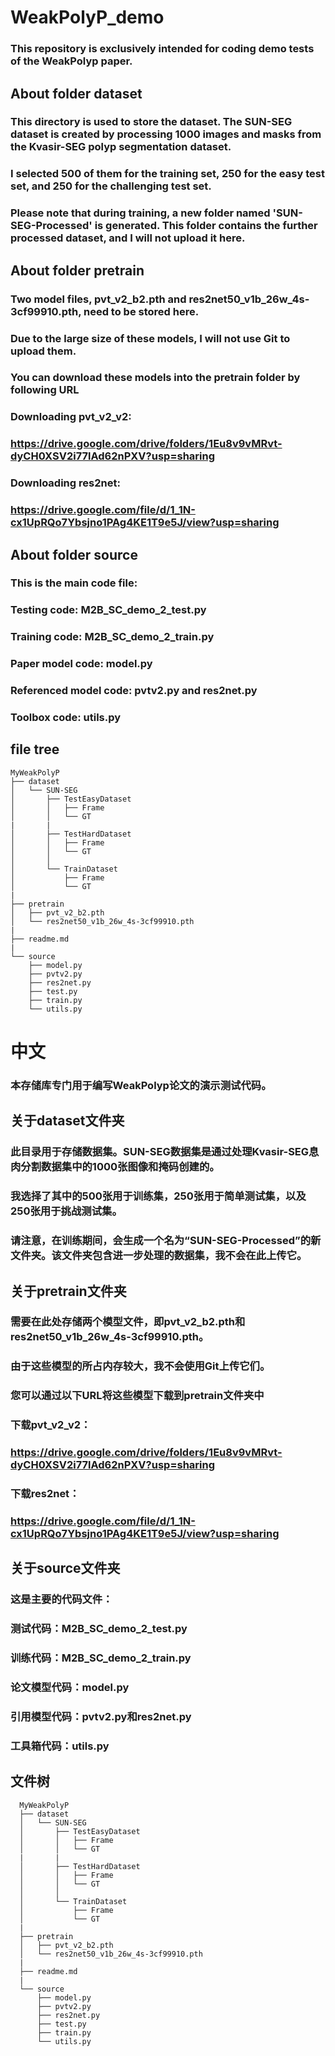 # WeakPolyP_demo
### This repository is exclusively intended for coding demo tests of the WeakPolyp paper.
## About folder dataset
### This directory is used to store the dataset. The SUN-SEG dataset is created by processing 1000 images and masks from the Kvasir-SEG polyp segmentation dataset. 
### I selected 500 of them for the training set, 250 for the easy test set, and 250 for the challenging test set.
### Please note that during training, a new folder named 'SUN-SEG-Processed' is generated. This folder contains the further processed dataset, and I will not upload it here.
## About folder pretrain
### Two model files, pvt_v2_b2.pth and res2net50_v1b_26w_4s-3cf99910.pth, need to be stored here. 
### Due to the large size of these models, I will not use Git to upload them.
### You can download these models into the pretrain folder by following URL
### Downloading pvt_v2_v2:
### https://drive.google.com/drive/folders/1Eu8v9vMRvt-dyCH0XSV2i77lAd62nPXV?usp=sharing
### Downloading res2net:
### https://drive.google.com/file/d/1_1N-cx1UpRQo7Ybsjno1PAg4KE1T9e5J/view?usp=sharing
## About folder source
### This is the main code file:
### Testing code: M2B_SC_demo_2_test.py
### Training code: M2B_SC_demo_2_train.py
### Paper model code: model.py
### Referenced model code: pvtv2.py and res2net.py
### Toolbox code: utils.py
## file tree
    MyWeakPolyP
    ├── dataset
    │   └── SUN-SEG
    │       ├── TestEasyDataset
    │       │   ├── Frame
    │       │   └── GT  
    |       |
    │       ├── TestHardDataset
    │       │   ├── Frame
    │       │   └── GT
    │       │         
    │       └── TrainDataset
    │           ├── Frame
    │           └── GT
    |
    ├── pretrain
    │   ├── pvt_v2_b2.pth
    │   └── res2net50_v1b_26w_4s-3cf99910.pth
    |
    ├── readme.md
    |
    └── source
        ├── model.py
        ├── pvtv2.py
        ├── res2net.py
        ├── test.py
        ├── train.py
        └── utils.py

# 中文
### 本存储库专门用于编写WeakPolyp论文的演示测试代码。
## 关于dataset文件夹
### 此目录用于存储数据集。SUN-SEG数据集是通过处理Kvasir-SEG息肉分割数据集中的1000张图像和掩码创建的。
### 我选择了其中的500张用于训练集，250张用于简单测试集，以及250张用于挑战测试集。
### 请注意，在训练期间，会生成一个名为“SUN-SEG-Processed”的新文件夹。该文件夹包含进一步处理的数据集，我不会在此上传它。
## 关于pretrain文件夹
### 需要在此处存储两个模型文件，即pvt_v2_b2.pth和res2net50_v1b_26w_4s-3cf99910.pth。
### 由于这些模型的所占内存较大，我不会使用Git上传它们。
### 您可以通过以下URL将这些模型下载到pretrain文件夹中
### 下载pvt_v2_v2：
### https://drive.google.com/drive/folders/1Eu8v9vMRvt-dyCH0XSV2i77lAd62nPXV?usp=sharing
### 下载res2net：
### https://drive.google.com/file/d/1_1N-cx1UpRQo7Ybsjno1PAg4KE1T9e5J/view?usp=sharing
## 关于source文件夹
### 这是主要的代码文件：
### 测试代码：M2B_SC_demo_2_test.py
### 训练代码：M2B_SC_demo_2_train.py
### 论文模型代码：model.py
### 引用模型代码：pvtv2.py和res2net.py
### 工具箱代码：utils.py
## 文件树
      MyWeakPolyP
      ├── dataset
      │   └── SUN-SEG
      │       ├── TestEasyDataset
      │       │   ├── Frame
      │       │   └── GT  
      |       |
      │       ├── TestHardDataset
      │       │   ├── Frame
      │       │   └── GT
      │       │         
      │       └── TrainDataset
      │           ├── Frame
      │           └── GT
      |
      ├── pretrain
      │   ├── pvt_v2_b2.pth
      │   └── res2net50_v1b_26w_4s-3cf99910.pth
      |
      ├── readme.md
      |
      └── source
          ├── model.py
          ├── pvtv2.py
          ├── res2net.py
          ├── test.py
          ├── train.py
          └── utils.py
